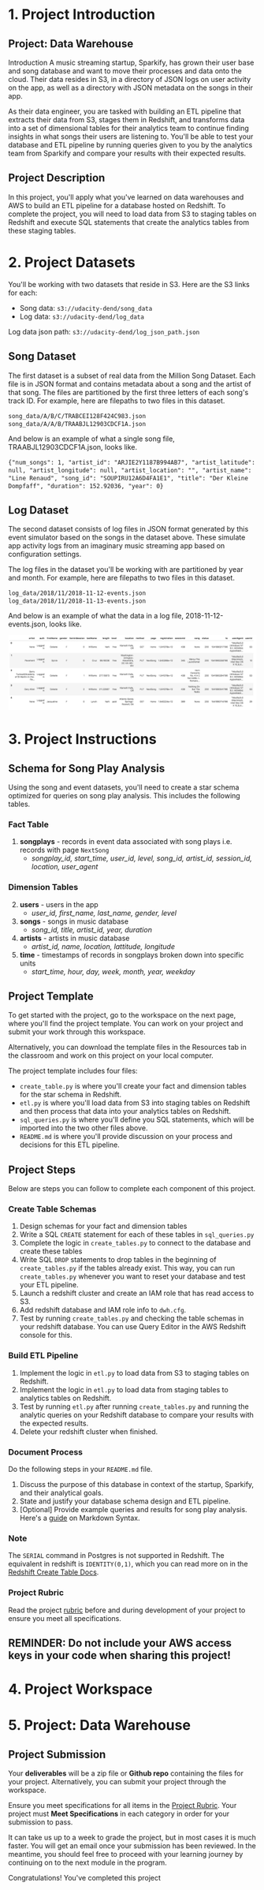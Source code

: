 # 1. Project Introduction
## Project: Data Warehouse
Introduction
A music streaming startup, Sparkify, has grown their user base and song database and want to move their processes and data onto the cloud. Their data resides in S3, in a directory of JSON logs on user activity on the app, as well as a directory with JSON metadata on the songs in their app.

As their data engineer, you are tasked with building an ETL pipeline that extracts their data from S3, stages them in Redshift, and transforms data into a set of dimensional tables for their analytics team to continue finding insights in what songs their users are listening to. You'll be able to test your database and ETL pipeline by running queries given to you by the analytics team from Sparkify and compare your results with their expected results.

## Project Description
In this project, you'll apply what you've learned on data warehouses and AWS to build an ETL pipeline for a database hosted on Redshift. To complete the project, you will need to load data from S3 to staging tables on Redshift and execute SQL statements that create the analytics tables from these staging tables.

# 2. Project Datasets
You'll be working with two datasets that reside in S3. Here are the S3 links for each:

* Song data: `s3://udacity-dend/song_data`
* Log data: `s3://udacity-dend/log_data`

Log data json path: `s3://udacity-dend/log_json_path.json`

## Song Dataset
The first dataset is a subset of real data from the Million Song Dataset. Each file is in JSON format and contains metadata about a song and the artist of that song. The files are partitioned by the first three letters of each song's track ID. For example, here are filepaths to two files in this dataset.
```
song_data/A/B/C/TRABCEI128F424C983.json
song_data/A/A/B/TRAABJL12903CDCF1A.json
```
And below is an example of what a single song file, TRAABJL12903CDCF1A.json, looks like.
```
{"num_songs": 1, "artist_id": "ARJIE2Y1187B994AB7", "artist_latitude": null, "artist_longitude": null, "artist_location": "", "artist_name": "Line Renaud", "song_id": "SOUPIRU12A6D4FA1E1", "title": "Der Kleine Dompfaff", "duration": 152.92036, "year": 0}
```
## Log Dataset
The second dataset consists of log files in JSON format generated by this event simulator based on the songs in the dataset above. These simulate app activity logs from an imaginary music streaming app based on configuration settings.

The log files in the dataset you'll be working with are partitioned by year and month. For example, here are filepaths to two files in this dataset.
```
log_data/2018/11/2018-11-12-events.json
log_data/2018/11/2018-11-13-events.json
```
And below is an example of what the data in a log file, 2018-11-12-events.json, looks like.

![alt text](log-data.png)

# 3. Project Instructions
## Schema for Song Play Analysis
Using the song and event datasets, you'll need to create a star schema optimized for queries on song play analysis. This includes the following tables.

### Fact Table
1. **songplays** - records in event data associated with song plays i.e. records with page `NextSong`
    * _songplay_id, start_time, user_id, level, song_id, artist_id, session_id, location, user_agent_
### Dimension Tables
2. **users** - users in the app
    * _user_id, first_name, last_name, gender, level_
3. **songs** - songs in music database
    * _song_id, title, artist_id, year, duration_
4. **artists** - artists in music database
    * _artist_id, name, location, lattitude, longitude_
5. **time** - timestamps of records in songplays broken down into specific units
    * _start_time, hour, day, week, month, year, weekday_
## Project Template
To get started with the project, go to the workspace on the next page, where you'll find the project template. You can work on your project and submit your work through this workspace.

Alternatively, you can download the template files in the Resources tab in the classroom and work on this project on your local computer.

The project template includes four files:

* `create_table.py` is where you'll create your fact and dimension tables for the star schema in Redshift.
* `etl.py` is where you'll load data from S3 into staging tables on Redshift and then process that data into your analytics tables on Redshift.
* `sql_queries.py` is where you'll define you SQL statements, which will be imported into the two other files above.
* `README.md` is where you'll provide discussion on your process and decisions for this ETL pipeline.
## Project Steps
Below are steps you can follow to complete each component of this project.

### Create Table Schemas
1. Design schemas for your fact and dimension tables
2. Write a SQL `CREATE` statement for each of these tables in `sql_queries.py`
3. Complete the logic in `create_tables.py` to connect to the database and create these tables
4. Write SQL `DROP` statements to drop tables in the beginning of `create_tables.py` if the tables already exist. This way, you can run `create_tables.py` whenever you want to reset your database and test your ETL pipeline.
5. Launch a redshift cluster and create an IAM role that has read access to S3.
6. Add redshift database and IAM role info to `dwh.cfg`.
7. Test by running `create_tables.py` and checking the table schemas in your redshift database. You can use Query Editor in the AWS Redshift console for this.
### Build ETL Pipeline
1. Implement the logic in `etl.py` to load data from S3 to staging tables on Redshift.
2. Implement the logic in `etl.py` to load data from staging tables to analytics tables on Redshift.
3. Test by running `etl.py` after running `create_tables.py` and running the analytic queries on your Redshift database to compare your results with the expected results.
4. Delete your redshift cluster when finished.
### Document Process
Do the following steps in your `README.md` file.

1. Discuss the purpose of this database in context of the startup, Sparkify, and their analytical goals.
2. State and justify your database schema design and ETL pipeline.
3. [Optional] Provide example queries and results for song play analysis.
Here's a [guide](https://www.markdownguide.org/basic-syntax/) on Markdown Syntax.

### Note
The `SERIAL` command in Postgres is not supported in Redshift. The equivalent in redshift is `IDENTITY(0,1)`, which you can read more on in the [Redshift Create Table Docs](https://docs.aws.amazon.com/redshift/latest/dg/r_CREATE_TABLE_NEW.html).

### Project Rubric
Read the project [rubric](Cloud-Data-Warehouses-RUBRIC.md) before and during development of your project to ensure you meet all specifications.

## REMINDER: Do not include your AWS access keys in your code when sharing this project!

# 4. Project Workspace

# 5. Project: Data Warehouse
## Project Submission
Your **deliverables** will be a zip file or **Github repo** containing the files for your project. Alternatively, you can submit your project through the workspace.

Ensure you meet specifications for all items in the [Project Rubric](Cloud-Data-Warehouses-RUBRIC.md). Your project must **Meet Specifications** in each category in order for your submission to pass.

It can take us up to a week to grade the project, but in most cases it is much faster. You will get an email once your submission has been reviewed. In the meantime, you should feel free to proceed with your learning journey by continuing on to the next module in the program.

 Congratulations! You've completed this project
